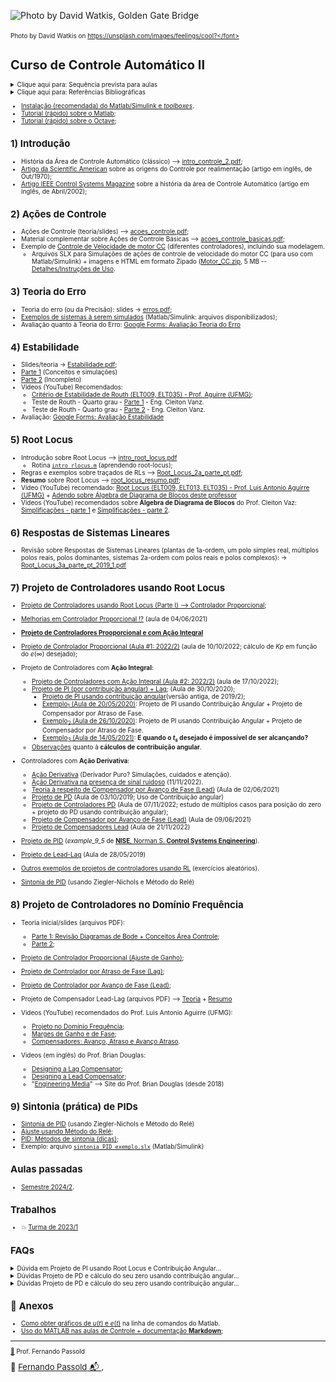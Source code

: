 <!-- ttitle: Controle Automático II -->

![Photo by David Watkis, Golden Gate Bridge](https://images.unsplash.com/photo-1566153580922-16a9709fff30?ixlib=rb-1.2.1&ixid=MnwxMjA3fDB8MHxwaG90by1wYWdlfHx8fGVufDB8fHx8&auto=format&fit=crop&w=1469&q=80)

<font size="1"> Photo by David Watkis on https://unsplash.com/images/feelings/cool?</font> 

# Curso de Controle Automático II

<details>
	<summary>Clique aqui para: Sequência prevista para aulas</summary>
	<img src="1_intro/sequencia_aulas.png" alt "Gráfico sequência aulas">
</details>

<details>
	<summary>Clique aqui para: Referências Bibliográficas</summary>
    <blockquote>
	<ul>
		<li>NISE, Norman S. Engenharia de sistemas de controle. 7. ed. Rio de Janeiro: LTC, 2017. xiv, 751 p. ISBN 9788521634355. Número de chamada: 681.5 N724e 7.ed.-2017. </li> 
		<li> NISE, Norman S. Engenharia de sistemas de controle. 7. Rio de Janeiro LTC 2017, <a href="https://secure.upf.br/pergamum/biblioteca_s/acesso_login.php?cod_acervo_acessibilidade=5014181&acesso=aHR0cHM6Ly9pbnRlZ3JhZGEubWluaGFiaWJsaW90ZWNhLmNvbS5ici9ib29rcy85Nzg4NTIxNjM0Mzc5&label=acesso%20restrito">[Acesso online (via UPF); ISBN 9788521634379; Acervo BU/UPF: 5014181]</a></li>
	</ul>
    </blockquote>
</details>

* [Instalação (recomendada) do Matlab/Simulink e *toolboxes*](https://fpassold.github.io/Matlab/instalacao_matlab.html).
* [Tutorial (rápido) sobre o Matlab](https://fpassold.github.io/Matlab/tutorial.html);
* [Tutorial (rápido) sobre o Octave](https://fpassold.github.io/Octave/octave_inicio.html);

## 1) Introdução

* História da Área de Controle Automático (clássico) --> [intro_controle_2.pdf](1_intro/intro_controle_2.pdf);
* [Artigo da Scientific American](1_intro/The%20Origins%20of%20Feedback%20Control.pdf) sobre as origens do Controle por realimentação (artigo em inglês, de Out/1970);
* [Artigo IEEE Control Systems Magazine](1_intro/IEEE%20Xplore%20Full-Text%20PDF%20-%20Feeback%20Control-%20An%20Invisible%20Thread%20in%20the%20History%20of%20Technology.pdf) sobre a história da área de Controle Automático (artigo em inglês, de Abril/2002);

## 2) Ações de Controle

* Ações de Controle (teoria/slides) --> [acoes_controle.pdf](2_acoes/acoes_controle.pdf);
* Material complementar sobre Açôes de Controle Básicas --> [acoes_controle_basicas.pdf](2_acoes/acoes_controle_basicas.pdf);
* Exemplo de [Controle de Velocidade de motor CC](Testes_Velocidade_Motor_CC/modelagem_motor_cc.html) (diferentes controladores), incluindo sua modelagem.
    * Arquivos SLX para Simulações de ações de controle de velocidade do motor CC (para uso com Matlab/Simulink) + imagens e HTML em formato Zipado ([Motor_CC.zip](2_acoes/Motor_CC.zip), 5 MB -- [Detalhes/Instruções de Uso](motor_CC_zip.html).


## 3) Teoria do Erro

* Teoria do erro (ou da Precisão): slides → [erros.pdf](3_erros/erros.pdf);
* [Exemplos de sistemas à serem simulados](Simulink_Erros/Readme.html) (Matlab/Simulink: arquivos disponibilizados);
* Avaliação quanto à Teoria do Erro: [Google Forms: Avaliação Teoria do Erro](https://docs.google.com/forms/d/e/1FAIpQLSf1dYZ52eQAYvpfKVSjnaPG8YJSuukig0y84F19SRApwe4Rsw/viewform)

## 4) Estabilidade

- Slides/teoria → [Estabilidade.pdf](4_estabilidade/Estabilidade.pdf);
- [Parte 1](estabilidade.html) (Conceitos e simulações)
- [Parte 2](estabilidade2.html) (Incompleto)
- Vídeos (YouTube) Recomendados:
  - [Critério de Estabilidade de Routh (ELT009, ELT035) - Prof. Aguirre (UFMG)](https://www.youtube.com/watch?v=NjyjJ6qtOMs&authuser=1);
  - Teste de Routh - Quarto grau - [Parte 1](https://www.youtube.com/watch?v=XU8Xj7KMTdI&authuser=1) - Eng. Cleiton Vanz.
  - Teste de Routh - Quarto grau - [Parte 2](https://www.youtube.com/watch?v=Th0MQoAclKs&authuser=1) - Eng. Cleiton Vanz.
- Avaliação: [Google Forms: Avaliação Estabilidade](https://docs.google.com/forms/d/e/1FAIpQLSfTMz4hUTPVmExId7o_wwuXPOtGJ8mJjmqOIPfE2QryEfH60Q/viewform)

## 5) Root Locus

* Introdução sobre Root Locus --> [intro_root_locus.pdf](6_RL/intro_root_locus.pdf)
  * Rotina [`intro_rlocus.m`](6_RL/intro_rlocus.m) (aprendendo root-locus);
* Regras e exemplos sobre traçados de RLs --> [Root_Locus_2a_parte_pt.pdf](6_RL/Root_Locus_2a_parte_pt.pdf);
* **Resumo** sobre Root Locus --> [root_locus_resumo.pdf](6_RL/root_locus_resumo.pdf);
* Vídeo (YouTube) recomendado: [Root Locus (ELT009, ELT013, ELT035) - Prof. Luis Antonio Aguirre (UFMG)](https://www.youtube.com/watch?v=OQgDXdpZfXE&authuser=1) + [Adendo sobre Álgebra de Diagrama de Blocos deste professor](6_RL/AdendoaoVideoAlgebradeDiagramadeBlocos.pdf)
* Vídeos (YouTube) recomendados sobre **Álgebra de Diagrama de Blocos** do Prof. Cleiton Vaz: [Simplificações - parte 1](https://www.youtube.com/watch?v=aj7CTW8rHOA&authuser=1) e [Simplificações - parte 2](https://www.youtube.com/watch?v=HOdfgqtAL4c&authuser=1).

## 6) Respostas de Sistemas Lineares

* Revisão sobre Respostas de Sistemas Lineares (plantas de 1a-ordem, um polo simples real, múltiplos polos reais, polos dominantes, sistemas 2a-ordem com polos reais e polos complexos):
  → [Root_Locus_3a_parte_pt_2019_1.pdf](5_respostas/Root_Locus_3a_parte_pt_2019_1.pdf)

## 7) Projeto de Controladores usando Root Locus

- [Projeto de Controladores usando Root Locus (Parte I) --> Controlador Proporcional](projeto_usando_root_locus_parte_1.html);
- [Melhorias em Controlador Proporcional !?](Melhora_Kp/melhorias_controlador_proporcional.html) (aula de 04/06/2021)
- [**Projeto de Controladores Prooporcional e com Ação Integral**](PI_parte1.html)
- [Projeto de Controlador Proporcional (Aula #1: 2022/2)](control2inf_2020_2/aula_10102022.html) (aula de 10/10/2022; cálculo de $Kp$ em função do $e(\infty)$ desejado);

- Projeto de Controladores com **Ação Integral**:
  - [Projeto de Controladores com Ação Integral (Aula #2: 2022/2)](control2inf_2020_2/17102022.html) (aula de 17/10/2022);
  - [Projeto de PI (por contribuição angular) + Lag](PI_angular_Lag.html); (Aula de 30/10/2020);
    - [Projeto de PI usando contribuição angular](projeto_controladores_acao_integral_extendido.html)(versão antiga, de 2019/2);
    - [Exemplo$_1$ (Aula de 20/05/2020)](aula_20_05_2020/aula_20_05_2020.html): Projeto de PI usando Contribuição Angular + Projeto de Compensador por Atraso de Fase.
    - [Exemplo$_2$ (Aula de 26/10/2020)](2020_2/PI_Lag_aula_26_10_2020.html): Projeto de PI usando Contribuição Angular + Projeto de Compensador por Atraso de Fase.
    - [Exemplo$_3$ (Aula de 14/05/2021)](controle_2_info_2021_1/aula_14_05_2021.html): **E quando o $t_s$ desejado é impossível de ser alcançando?**
  - [Observações](observacoes_cuidados_contribuicao_angular.html) quanto à **cálculos de contribuição angular**.

- Controladores com **Ação Derivativa**:  
  - [Ação Derivativa](Acao_Derivativa.html) (Derivador Puro? Simulações, cuidados e atenção).
  - [Ação Derivativa na presença de sinal ruidoso](Exemplo_ruido_acao_derivativa/circuito_derivativo.html) (11/11/2022).
  - [Teoria à respeito de Compensador por Avanço de Fase (Lead)](Teoria_PD_Lead/acoes_derivativas.html) (Aula de 02/06/2021)  
  - [Projeto de PD](aula_PD_03out2019.html) (Aula de 03/10/2019; Uso de Contribuição angular)
  - [Projeto de Controladores PD](control2inf_2020_2/aula_07112022.html) (Aula de 07/11/2022; estudo de múltiplos casos para posição do zero + projeto do PD usando contribuição angular);
  - [Projeto de Compensador por Avanço de Fase (Lead)](projeto_Lead/exemplo_lead.html) (Aula de 09/06/2021)
  - [Projeto de Compensadores Lead](control2inf_2020_2/aula_21_11_2022.html) (Aula de 21/11/2022)

- [Projeto de PID](PID/examplo_9_5_PID.html) (*example_9_5* de [**NISE**, Norman S. **Control Systems Engineering**](https://bcs.wiley.com/he-bcs/Books?action=index&itemId=1118170512&bcsId=9295)).

- [Projeto de Lead-Lag](Aula_28_05_2019_lead_lag.html) (Aula de 28/05/2019)

- [Outros exemplos de projetos de controladores usando RL](exercicios/exercicios.html) (exercícios aleatórios).

- [Sintonia de PID](8_Ajuste_PID/Sintonia_PIDs_usando_ZN.html) (usando Ziegler-Nichols e Método do Relé)

## 8) Projeto de Controladores no Domínio Frequência

- Teoria inicial/slides (arquivos PDF):
  - [Parte 1: Revisão Diagramas de Bode + Conceitos Área Controle](10_bode/Cap_10_Tecnicas_Resposta_Frecuencia_parte_1-ptbr.pdf);
  - [Parte 2](10_bode/Cap_10_Tecnicas_Resposta_Frecuencia_2a_parte.pdf);
- [Projeto de Controlador Proporcional (Ajuste de Ganho)](projeto_bode_01.html);
- [Projeto de Controlador por Atraso de Fase (Lag)](lag_bode.html);
- [Projeto de Controlador por Avanço de Fase (Lead)](lead_bode.html);
- Projeto de Compensador Lead-Lag (arquivos PDF) --> [Teoria](10_bode/Projeto_baseado_Resposta_Frequencia_Lag_Lead.pdf) + [Resumo](10_bode/projetos_lead_lag.pdf)

- Vídeos (YouTube) recomendados do Prof. Luis Antonio Aguirre (UFMG):
  - [Projeto no Domínio Frequência](https://www.youtube.com/watch?v=TicWSrtXMvU&authuser=1);
  - [Marges de Ganho e de Fase](https://www.youtube.com/watch?v=NqlbKB8bm6Q&authuser=1);
  - [Compensadores: Avanço, Atraso e Avanço Atraso](https://www.youtube.com/watch?v=M9klBSezRQA&authuser=1).


- Videos (em inglês) do Prof. Brian Douglas:
  - [Designing a Lag Compensator](https://www.youtube.com/watch?v=-4bY4W0hvFA&authuser=1);
  - [Designing a Lead Compensator](https://www.youtube.com/watch?v=rH44ttR3G4Q&authuser=1);
  - "[Engineering Media](https://engineeringmedia.com)" --> Site do Prof. Brian Douglas (desde 2018)


## 9) Sintonia (prática) de PIDs

* [Sintonia de PID](8_Ajuste_PID/Sintonia_PIDs_usando_ZN.html) (usando Ziegler-Nichols e Método do Relé)
* [Ajuste usando Método do Relé](8_Ajuste_PID/ajuste_metodo_rele.pdf);
* [PID: Métodos de sintonia (dicas)](8_Ajuste_PID/PID_metodos_sintonia.pdf);
* Exemplo: arquivo [`sintonia_PID_exemplo.slx`](8_Ajuste_PID/sintonia_PID_exemplo.slx) (Matlab/Simulink)

## Aulas passadas

* [Semestre 2024/2](2024_2/aulas_2024_2.html).

## Trabalhos

* :boom: [Turma de 2023/1](trabalho_2023_1/trabalho_2023_1.html) 

## FAQs

<details>
	<summary>Dúvida em Projeto de PI usando Root Locus e Contribuição Angular...</summary>
	<blockquote>Dúvida associada com posição do zero do controlador, o qual achamos por contribuição angular. No arquivo, há dois tipos de tentativa: a primeira seguindo à risca o que estava no material do senhor quanto ao processo de achar o local do zero, e a segunda mudando a equação das somatórias dos polos e zeros, como o senhor poderá ver no arquivo.
    <p>Gostaríamos de saber como podemos proceder nesse caso, e se ele se encaixa na observação feita pelo senhor no material sobre amplitudes excessivas para a ação de controle.</p>
        <p>Segue <a href="FAQ/Dvuidas%20Controlador_PI.pdf">[Aquivo PDF Dúvidas Controlador PI]</a>, com a dúvida, acrescido de comentários no próprio PDF.</p>
	<blockquote>
</details>


<details>
	<summary>Dúvidas Projeto de PD e cálculo do seu zero usando contribuição angular...</summary>
    <blockquote>Segue: <a href="FAQ/observacoes_cuidados_contribuicao_angular.pdf"> [PDF com FAQ/observações & cuidados associados com cálculos de contribuicao angular]</a></blockquote>
</details>

<details>
	<summary>Dúvidas Projeto de PD e cálculo do seu zero usando contribuição angular...</summary>
    <blockquote><a href="FAQ/cópia%20de%20Duvida_Controlador_PD_LEAD.pdf">[PDF]</a>: Dúvida sobre PD e Lead (simulações com Bloco Saturador)</blockquote>
</details>



## :speech_balloon: Anexos

- [Como obter gráficos de $u(t)$ e $e(t)$](Acoes_Controle_Erro/acoes_controle_erro.html) na linha de comandos do Matlab.
- [Uso do MATLAB nas aulas de Controle + documentação **Markdown**](sugestao_uso_matlab_em_controle.html);

------

<font size="1">[:musical_note:](https://soundcloud.com/paolitachan/paul-mccartney-wings-live-and) Prof. Fernando Passold</font>

<font size="2">🌊 [Fernando Passold](https://fpassold.github.io/)[ 📬 ](mailto:fpassold@gmail.com), <script language="JavaScript"><!-- Hide JavaScript...
var LastUpdated = document.lastModified;
document.writeln ("página criada em Março/2020; Atualizada em " + LastUpdated); // End Hiding -->
</script></font>